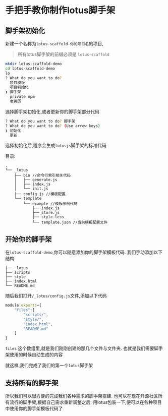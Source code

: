 # 手把手教你制作lotus脚手架

## 脚手架初始化
新建一个名称为`lotus-scaffold-你的项目名`的项目,
> 所有lotus脚手架的前缀必须是 `lotus-scaffold`

```bash
mkdir lotus-scaffold-demo
cd lotus-scaffold-demo
lo
? What do you want to do?
  项目模板
  项目初始化
❯ 脚手架
  private npm
  老黄历
```

选择脚手架初始化,或者更新你的脚手架部分代码
```bash
? What do you want to do? 脚手架
? What do you want to do? (Use arrow keys)
❯ 初始化
  更新
```
选择初始化后,程序会生成`lotusjs`脚手架的标准代码

目录:
```
.
└── _lotus
    ├── bin //命令行索引相关代码
    │   ├── generate.js
    │   ├── index.js
    │   └── init.js
    ├── config.js //模板配置
    └── template
        └── example //模板示例代码
            ├── index.js
            ├── store.js
            ├── style.less
            └── template.json //当前模板配置文件

```

## 开始你的脚手架
在`lotus-scaffold-demo`,你可以随意添加你的脚手架模板代码.
我们手动添加以下结构:

```
├── _lotus
├── scripts
├── style
├── index.html
└── README.md
```

随后我们打开`/_lotus/config.js`文件,添加以下代码
```javascript
module.exports={
    "files":[
        "scripts/",
        "style/",
        "index.html",
        "README.md"
    ]
}
```

`files` 这个数组里,就是我们刚刚创建的那几个文件与文件夹.
也就是我们需要脚手架使用的时候自动生成的内容

就这样,我们完成了我们的第一个`lotus`脚手架

## 支持所有的脚手架
所以我们可以很方便的完成我们各种需求的脚手架搭建.
也可以在现在开源社区所有流行的脚手架,根据自己需求重新调整之后.
用lotus包装一下,便可以在各种项目中使用你的脚手架模板代码了